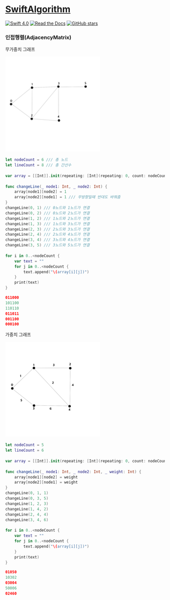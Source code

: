# [SwiftAlgorithm](https://github.com/pikachu987/SwiftAlgorithm "SwiftAlgorithm")

[![Swift 4.0](https://img.shields.io/badge/Swift-4.0-orange.svg?style=flat)](https://developer.apple.com/swift/)
[![Read the Docs](https://img.shields.io/readthedocs/pip.svg)](https://github.com/pikachu987/SwiftAlgorithm)
[![GitHub stars](https://img.shields.io/github/stars/badges/shields.svg?style=social&label=Stars)](https://github.com/pikachu987/SwiftAlgorithm/stargazers)

### 인접행렬(AdjacencyMatrix)


무가중치 그래프

<img src="adjacency_1.png" width="300px"/>

```swift
let nodeCount = 6 /// 총 노드
let lineCount = 8 /// 총 간선수

var array = [[Int]].init(repeating: [Int](repeating: 0, count: nodeCount), count: nodeCount)

func changeLine(_ node1: Int, _ node2: Int) {
    array[node1][node2] = 1
    array[node2][node1] = 1 /// 무방향일때 반대도 바꿔줌
}
changeLine(0, 1) /// 0노드와 1노드가 연결
changeLine(0, 2) /// 0노드와 2노드가 연결
changeLine(1, 2) /// 1노드와 2노드가 연결
changeLine(1, 3) /// 1노드와 3노드가 연결
changeLine(2, 3) /// 2노드와 3노드가 연결
changeLine(2, 4) /// 2노드와 4노드가 연결
changeLine(3, 4) /// 3노드와 4노드가 연결
changeLine(3, 5) /// 3노드와 5노드가 연결

for i in 0..<nodeCount {
    var text = ""
    for j in 0..<nodeCount {
        text.append("\(array[i][j])")
    }
    print(text)
}
```
```swift
011000
101100
110110
011011
001100
000100
```

가중치 그래프

<img src="adjacency_2.png" width="300px"/>

```swift
let nodeCount = 5
let lineCount = 6

var array = [[Int]].init(repeating: [Int](repeating: 0, count: nodeCount), count: nodeCount)

func changeLine(_ node1: Int, _ node2: Int, _ weight: Int) {
    array[node1][node2] = weight
    array[node2][node1] = weight
}
changeLine(0, 1, 1)
changeLine(0, 3, 5)
changeLine(1, 2, 3)
changeLine(1, 4, 2)
changeLine(2, 4, 4)
changeLine(3, 4, 6)

for i in 0..<nodeCount {
    var text = ""
    for j in 0..<nodeCount {
        text.append("\(array[i][j])")
    }
    print(text)
}
```
```swift
01050
10302
03004
50006
02460
```

